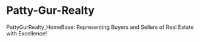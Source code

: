 # Patty-Gur-Realty
PattyGurRealty_HomeBase: Representing Buyers and Sellers of Real Estate with Excellence!
